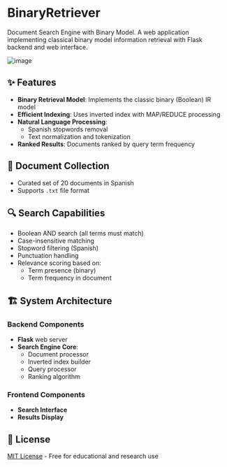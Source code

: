 # BinaryRetriever

Document Search Engine with Binary Model. A web application implementing classical binary model information retrieval with Flask backend and web interface.

![image](https://github.com/user-attachments/assets/6d288f76-a5cd-46fd-b741-5df2e3369c35)

## ✨ Features

- **Binary Retrieval Model**: Implements the classic binary (Boolean) IR model
- **Efficient Indexing**: Uses inverted index with MAP/REDUCE processing
- **Natural Language Processing**:
  - Spanish stopwords removal
  - Text normalization and tokenization
- **Ranked Results**: Documents ranked by query term frequency

## 📂 Document Collection

- Curated set of 20 documents in Spanish
- Supports `.txt` file format

## 🔍 Search Capabilities

- Boolean AND search (all terms must match)
- Case-insensitive matching
- Stopword filtering (Spanish)
- Punctuation handling
- Relevance scoring based on:
  - Term presence (binary)
  - Term frequency in document

## 🏗️ System Architecture

### Backend Components

- **Flask** web server
- **Search Engine Core**:
  - Document processor
  - Inverted index builder
  - Query processor
  - Ranking algorithm

### Frontend Components

- **Search Interface**
- **Results Display**

## 📜 License

[MIT License](LICENSE) - Free for educational and research use
